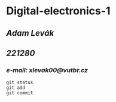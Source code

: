 # Digital-electronics-1

## _Adam Levák_
## _221280_ 
### _e-mail: xlevak00@vutbr.cz_
```
git status
git add
git commit
```

